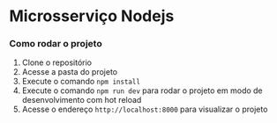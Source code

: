 # Microsserviço Nodejs

### Como rodar o projeto

1. Clone o repositório
2. Acesse a pasta do projeto
3. Execute o comando `npm install`
4. Execute o comando `npm run dev` para rodar o projeto em modo de desenvolvimento com hot reload
5. Acesse o endereço `http://localhost:8000` para visualizar o projeto
